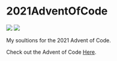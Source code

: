 # 2021AdventOfCode
![](https://img.shields.io/badge/day%20📅-2-blue) ![](https://img.shields.io/badge/stars%20⭐-4-yellow)

My soultions for the 2021 Advent of Code.

Check out the Advent of Code <a href="https://Adventofcode.com">Here</a>.


